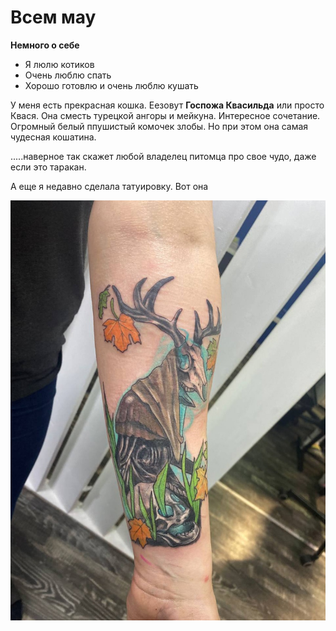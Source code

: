 # Всем мау

**Немного о себе**
 
 * Я люлю котиков
 * Очень люблю спать
 * Хорошо готовлю и очень люблю кушать
  
  У меня есть прекрасная кошка. Еезовут **Госпожа Квасильда** или просто Квася. Она сместь турецкой ангоры и мейкуна. Интересное сочетание. Огромный белый ппушистый комочек злобы. Но при этом она самая чудесная кошатина.

.....наверное так скажет любой владелец питомца про свое чудо, даже если это таракан.

А еще я недавно сделала татуировку. Вот она

![леший](jpg/%D0%BB%D0%B5%D1%88%D0%B8%D0%B9.jpg)
